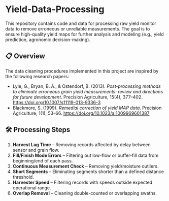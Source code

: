 # Yield-Data-Processing

This repository contains code and data for processing raw yield monitor data to remove erroneous or unreliable measurements. The goal is to ensure high-quality yield maps for further analysis and modeling (e.g., yield prediction, agronomic decision-making).

## 📋 Overview

The data cleaning procedures implemented in this project are inspired by the following research papers:

- Lyle, G., Bryan, B. A., & Ostendorf, B. (2013). *Post-processing methods to eliminate erroneous grain yield measurements: review and directions for future development*. Precision Agriculture, 15(4), 377–402. https://doi.org/10.1007/s11119-013-9336-3  
- Blackmore, S. (1999). *Remedial correction of yield MAP data*. Precision Agriculture, 1(1), 53–66. https://doi.org/10.1023/a:1009969601387

## 🛠️ Processing Steps

1. **Harvest Lag Time** – Removing records affected by delay between sensor and grain flow.
2. **Fill/Finish Mode Errors** – Filtering out low-flow or buffer-fill data from beginning/end of each pass.
3. **Continuous Measurement Check** – Removing yield/moisture outliers.
4. **Short Segments** – Eliminating segments shorter than a defined distance threshold.
5. **Harvester Speed** – Filtering records with speeds outside expected operational range.
6. **Overlap Removal** – Cleaning double-counted or overlapping swaths.
